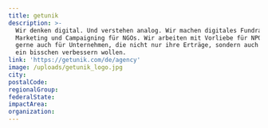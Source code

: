 ```yaml
---
title: getunik
description: >-
  Wir denken digital. Und verstehen analog. Wir machen digitales Fundraising,
  Marketing und Campaigning für NGOs. Wir arbeiten mit Vorliebe für NPOs, aber
  gerne auch für Unternehmen, die nicht nur ihre Erträge, sondern auch die Welt
  ein bisschen verbessern wollen. 
link: 'https://getunik.com/de/agency'
image: /uploads/getunik_logo.jpg
city:
postalCode:
regionalGroup:
federalState:
impactArea:
organization:
---
```


